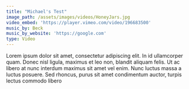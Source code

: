 ```yaml
---
title: "Michael's Test"
image_path: /assets/images/videos/HoneyJars.jpg
video_embed: 'https://player.vimeo.com/video/196683500'
music_by: Beck
music_by_website: 'https://google.com'
type: Video
---
```



Lorem ipsum dolor sit amet, consectetur adipiscing elit. In id ullamcorper quam. Donec nisl ligula, maximus et leo non, blandit aliquam felis. Ut ac libero at nunc interdum maximus sit amet vel enim. Nunc luctus massa a luctus posuere. Sed rhoncus, purus sit amet condimentum auctor, turpis lectus commodo libero